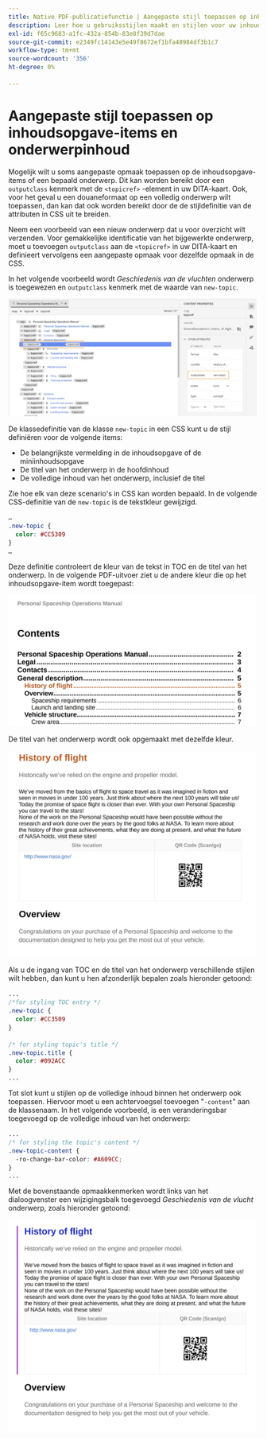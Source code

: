 ```yaml
---
title: Native PDF-publicatiefunctie | Aangepaste stijl toepassen op inhoudsopgave-items en onderwerpinhoud
description: Leer hoe u gebruiksstijlen maakt en stijlen voor uw inhoud maakt.
exl-id: f65c9683-a1fc-432a-854b-83e8f39d7dae
source-git-commit: e2349fc14143e5e49f8672ef1bfa48984df3b1c7
workflow-type: tm+mt
source-wordcount: '356'
ht-degree: 0%

---
```


# Aangepaste stijl toepassen op inhoudsopgave-items en onderwerpinhoud

Mogelijk wilt u soms aangepaste opmaak toepassen op de inhoudsopgave-items of een bepaald onderwerp. Dit kan worden bereikt door een `outputclass` kenmerk met de `<topicref>` -element in uw DITA-kaart. Ook, voor het geval u een douaneformaat op een volledig onderwerp wilt toepassen, dan kan dat ook worden bereikt door de de stijldefinitie van de attributen in CSS uit te breiden.

Neem een voorbeeld van een nieuw onderwerp dat u voor overzicht wilt verzenden. Voor gemakkelijke identificatie van het bijgewerkte onderwerp, moet u toevoegen `outputclass` aan de `<topicref>` in uw DITA-kaart en definieert vervolgens een aangepaste opmaak voor dezelfde opmaak in de CSS.

In het volgende voorbeeld wordt *Geschiedenis van de vluchten* onderwerp is toegewezen en `outputclass` kenmerk met de waarde van `new-topic`.

<img src="./assets/new-topic-attribute-in-map.png" width="500">

De klassedefinitie van de klasse `new-topic` in een CSS kunt u de stijl definiëren voor de volgende items:
* De belangrijkste vermelding in de inhoudsopgave of de miniinhoudsopgave
* De titel van het onderwerp in de hoofdinhoud
* De volledige inhoud van het onderwerp, inclusief de titel

Zie hoe elk van deze scenario&#39;s in CSS kan worden bepaald. In de volgende CSS-definitie van de `new-topic` is de tekstkleur gewijzigd.

```css
…
.new-topic {
  color: #CC5309
}
…
```

Deze definitie controleert de kleur van de tekst in TOC en de titel van het onderwerp. In de volgende PDF-uitvoer ziet u de andere kleur die op het inhoudsopgave-item wordt toegepast:

<img src="./assets/pdf-output-toc-entry.jpg" width="500">

De titel van het onderwerp wordt ook opgemaakt met dezelfde kleur.

<img src="./assets/pdf-output-topic-title.jpg" width="500">

Als u de ingang van TOC en de titel van het onderwerp verschillende stijlen wilt hebben, dan kunt u hen afzonderlijk bepalen zoals hieronder getoond:

```css
...
/*for styling TOC entry */
.new-topic {
  color: #CC3509
}

/* for styling topic's title */
.new-topic.title {
  color: #092ACC
}
...
```

Tot slot kunt u stijlen op de volledige inhoud binnen het onderwerp ook toepassen. Hiervoor moet u een achtervoegsel toevoegen &quot;`-content`&quot; aan de klassenaam. In het volgende voorbeeld, is een veranderingsbar toegevoegd op de volledige inhoud van het onderwerp:

```css
...
/* for styling the topic's content */
.new-topic-content {
  -ro-change-bar-color: #A609CC;
}
...
```

Met de bovenstaande opmaakkenmerken wordt links van het dialoogvenster een wijzigingsbalk toegevoegd *Geschiedenis van de vlucht* onderwerp, zoals hieronder getoond:

<img src="./assets/pdf-output-topic-content.jpg" width="500">
